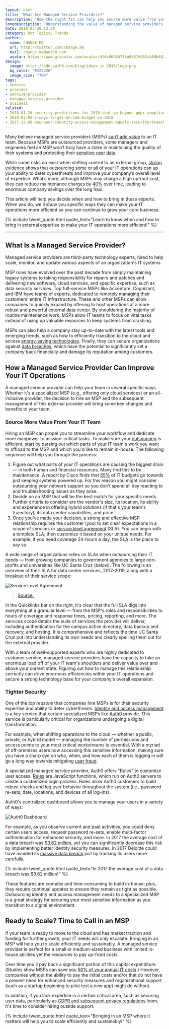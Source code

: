```yaml
---
layout: post
title: "What Are Managed Service Providers?"
description: "How the right fit can help you source more value from your IT team and secure critical data."
longdescription: "Understanding the value of managed service providers is key to ensuring success in companies that are scaling. This article describes how, when, and where it is a good idea to use them to maximize success."
date: 2018-03-30 12:30
category: Hot Topics, Trends
author:
  name: CHANGE ME
  url: http://twitter.com/change.me
  mail: change.me@auth0.com
  avatar: https://www.gravatar.com/avatar/df6c864847fba9687d962cb80b482764??s=60
design:
  image: https://cdn.auth0.com/blog/idaas-in-2018/logo.png
  bg_color: "#222228"
  image_size: "70%"
tags:
- service
- provider
- service-provider
- managed-service-provider
- business
related:
- 2018-01-26-security-predictions-for-2018-that-go-beyond-gdpr-compliance
- 2018-02-02-3-ways-to-get-an-iam-budget-in-2018
- 2017-12-08-how-poor-identity-access-management-equals-security-breaches
---
```


Many believe managed service providers (MSPs) [can’t add value](https://auth0.com/blog/managed-service-providers-myths/) to an IT team. Because MSPs are outsourced providers, some managers and engineers feel an MSP won’t truly have a stake in maintaining the quality of their systems and protecting their [sensitive user data](https://auth0.com/blog/the-6-billion-reason-your-business-needs-advanced-fraud-protection/). 

While some risks do exist when shifting control to an external group, [strong evidence](https://auth0.com/blog/managed-service-providers-myths/) shows that outsourcing some or all of your IT operations can up your ability to deter cyberthreats and improve your company’s overall level of expertise. What’s more, although MSPs may charge a high upfront cost, they can reduce maintenance charges by [40%](https://www.cisco.com/c/dam/en_us/services/downloads/why-managed-services.pdf) over time, leading to enormous company savings over the long haul. 

This article will help you decide when and how to bring in these experts. When you do, we'll show you specific ways they can make your IT operations more efficient so you can continue to grow your core business.

{% include tweet_quote.html quote_text="Learn to know when and how to bring in external expertise to make your IT operations more efficient!" %}

---

## What Is a Managed Service Provider?
Managed service providers are third-party technology experts, hired to help scale, monitor, and update various aspects of an organization's IT systems. 

MSP roles have evolved over the past decade from simply maintaining legacy systems to taking responsibility for repairs and patches and delivering new software, cloud services, and specific expertise, such as data security services. Top full-service MSPs like Accenture, Cognizant, and IBM have teams of experts, dedicated to remotely managing their customers’ entire IT infrastructure. These and other MSPs can allow companies to quickly expand by offering to host operations at a more robust and powerful external data center. By shouldering the majority of routine maintenance work, MSPs allow IT teams to focus on vital tasks instead of using up valuable resources to keep systems from crashing. 

MSPs can also help a company stay up-to-date with the latest tools and emerging trends, such as how to efficiently transition to the cloud and access [energy-saving technologies](https://www.energy.gov/eere/femp/energy-efficiency-data-centers). Finally, they can secure organizations against [data breaches](https://www.ibm.com/security/data-breach), which have the potential to significantly set a company back financially and damage its reputation among customers.

## How a Managed Service Provider Can Improve Your IT Operations
A managed service provider can help your team in several specific ways. Whether it's a specialized MSP (e.g., offering only cloud services) or an all-inclusive provider, the decision to hire an MSP and the subsequent management of this external provider will bring some key changes and benefits to your team.

### Source More Value From Your IT Team
Hiring an MSP can propel you to streamline your workflow and dedicate more manpower to mission-critical tasks. To make sure your [outsourcing](http://www.rethinkstaffing.com/smart-staffing-solutions/dont-lose-control-over-outsourcing-actively-managed-services) is efficient, start by parsing out which parts of your IT team's work you want to offload to the MSP and which you'd like to remain in-house. The following sequence will help you through the process:

1. Figure out what parts of your IT operations are causing the biggest drain — in both human and financial resources. Many find this to be maintenance. A report by Cisco finds that [65%](https://www.cisco.com/c/dam/en_us/services/downloads/why-managed-services.pdf) of IT budgets go towards just keeping systems powered up. For this reason you might consider outsourcing your network support so you don't spend all day reacting to and troubleshooting issues as they arise.
2. Decide on an MSP that will be the best match for your specific needs. Further criteria to consider are the vendor's size, its location, its ability and experience in offering hybrid solutions (if that's your team's trajectory), its data center capabilities, and price.
3. Once you've made your decision, a strong and effective MSP relationship requires the customer (you) to set clear expectations in a scope of services or [service level agreement](https://www.continuum.net/europe/blog/5-ways-to-strengthen-your-service-level-agreement-sla) (SLA). You can begin with a template SLA, then customize it based on your unique needs. For example, if you need coverage 24-hours a day, the SLA is the place to say so. 

A wide range of organizations relies on SLAs when outsourcing their IT needs — from growing companies to government agencies to large non-profits and universities like UC Santa Cruz (below). The following is an overview of their SLA for data center services, 2017-2019, along with a breakout of their service scope:

![Service Level Agreement](https://cdn.auth0.com/blog/managed-service-providers/1-sla.png)

> [Source.](https://its.ucsc.edu/sla/data-center.html)

In the Quicklinks bar on the right, it's clear that the full SLA digs into everything at a granular level — from the MSP's roles and responsibilities to hours of coverage and response times, pricing, reporting, and more. The services scope details the suite of services the provider will deliver, including authentication for the campus active directory, data backup and recovery, and hosting. It is comprehensive and reflects the time UC Santa Cruz put into understanding its own needs and clearly spelling them out for the external provider. 

With a team of well-supported experts who are highly dedicated to customer service, managed service providers have the capacity to take an enormous load off of your IT team's shoulders and deliver value over and above your current state. Figuring out how to manage this relationship correctly can drive enormous efficiencies within your IT operations and secure a strong technology base for your company's overall expansion.

### Tighter Security
One of the _top reasons_ that companies hire MSPs is for their security expertise and ability to deter cyberthreats. [Identity and access management](https://auth0.com/blog/5-reasons-your-company-needs-identity-and-access-management/) is a key service that certain specialized MSPs like [Auth0](https://auth0.com) provide. This service is particularly critical for organizations undergoing a digital transformation.

For example, when shifting operations to the cloud — whether a public, private, or hybrid model — managing the number of permissions and access points to your most critical workstreams is essential. With a myriad of off-premises users now accessing this sensitive information, making sure you have a sharp eye on who, when, and how each of them is logging in will go a long way towards mitigating [user fraud](https://auth0.com/blog/the-6-billion-reason-your-business-needs-advanced-fraud-protection/).

A specialized managed service provider, Auth0 offers "Rules" to customize user access. [Rules](https://auth0.com/docs/rules/current) are JavaScript functions, which run on Auth0 servers to create a customized login process. Rules allow Auth0 customers to build robust checks and log user behavior throughout the system (i.e., password re-sets, date, locations, and devices of all log-ins).

Auth0's centralized dashboard allows you to manage your users in a variety of ways:

![Auth0 Dashboard](https://cdn.auth0.com/blog/managed-service-providers/2-auth0-dashboard.png)

For example, as you observe current and past activities, you could deny certain users access, request password re-sets, enable multi-factor authentication for enhanced security, and more. In 2017 the average cost of a data breach was [$3.62 million](https://www.ibm.com/security/data-breach), yet you can significantly decrease this risk by implementing better identity security measures. In 2017 Deloitte could have avoided its [massive data breach](https://www.theguardian.com/business/2017/sep/25/deloitte-hit-by-cyber-attack-revealing-clients-secret-emails) just by tracking its users more carefully. 

{% include tweet_quote.html quote_text="In 2017 the average cost of a data breach was $3.62 million!" %}

These features are complex and time-consuming to build in-house; plus, they require continual updates to ensure they remain as tight as possible. Outsourcing identity and access management needs to a specialized MSP is a great strategy for securing your most sensitive information as you transition to a digital environment.

## Ready to Scale? Time to Call in an MSP
If your team is ready to move to the cloud and has market traction and funding for further growth, your IT needs will only escalate. Bringing in an MSP will help you to scale efficiently and sustainably. A managed service provider is perfect for a small or medium-sized business with limited in-house abilities yet the resources to pay up-front costs. 

Over time you'll pay back a significant portion of this capital expenditure. (Studies show MSPs can save you [50% of your annual IT costs](https://www.webroot.com/shared/pdf/wp-transitioning_to_managed_services.pdf).) However, companies without the ability to pay the initial costs and/or that do not have a present need for enhanced security measures and organizational support (such as a startup beginning to pilot test a new app) might do without.

In addition, if you lack expertise in a certain critical area, such as securing user data, particularly as [GDPR and subsequent privacy regulations](https://auth0.com/blog/gdpr-effect/) loom, it's time to consider hiring outside support.

{% include tweet_quote.html quote_text="Bringing in an MSP where it matters will help you to scale efficiently and sustainably!" %}
